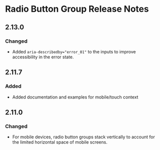 <!-- Release notes authoring guidelines: http://keepachangelog.com/ -->

# Radio Button Group Release Notes

<!-- ## [Unreleased] -->

## 2.13.0

### Changed

- Added `aria-describedby="error_01"` to the inputs to improve accessibility in the error state.

## 2.11.7

### Added

- Added documentation and examples for mobile/touch context

## 2.11.0

### Changed

- For mobile devices, radio button groups stack vertically to account for the limited horizontal space of mobile screens.

<!-- ## [VERSION] -->
